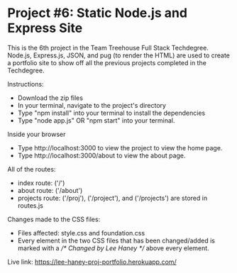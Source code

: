 # Project #6: Static Node.js and Express Site

This is the 6th project in the Team Treehouse Full Stack Techdegree. Node.js, Express.js, JSON, and pug (to 
render the HTML) are used to create a portfolio site to show off all the previous projects completed in the Techdegree.

Instructions:
- Download the zip files
- In your terminal, navigate to the project's directory
- Type "npm install" into your terminal to install the dependencies
- Type "node app.js" OR "npm start" into your terminal.

Inside your browser
- Type http://localhost:3000 to view the project to view the home page.
- Type http://localhost:3000/about to view the about page.

All of the routes:
- index route: ('/')
- about route: ('/about')
- projects route: ('/proj'), ('/project'), and ('/projects') are stored in routes.js


Changes made to the CSS files:
- Files affected: style.css and foundation.css
- Every element in the two CSS files that has been changed/added is marked with a _/* Changed by Lee Haney */_ above every element.

Live link: https://lee-haney-proj-portfolio.herokuapp.com/ 

